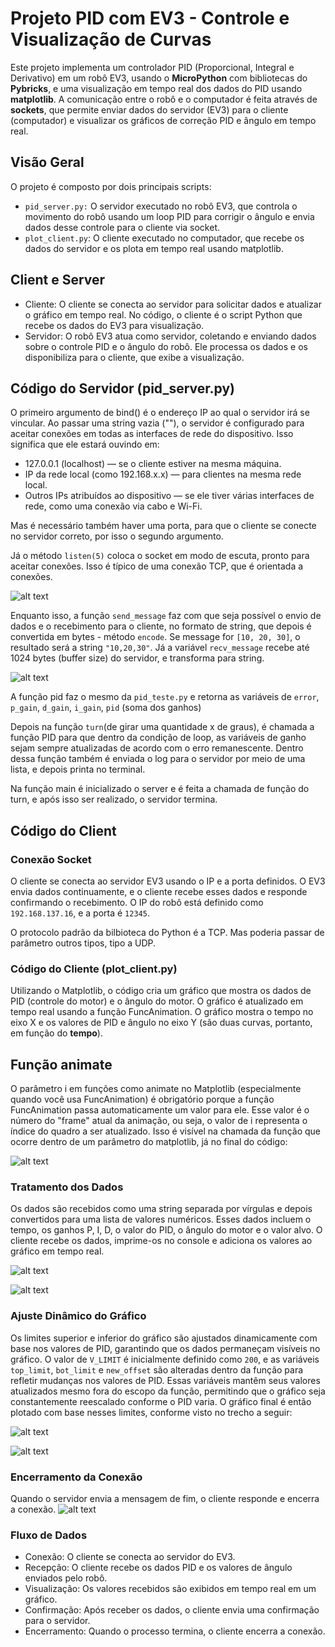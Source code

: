 # **Projeto PID com EV3 - Controle e Visualização de Curvas**

Este projeto implementa um controlador PID (Proporcional, Integral e Derivativo) em um robô EV3, usando o **MicroPython** com bibliotecas do **Pybricks**, e uma visualização em tempo real dos dados do PID usando **matplotlib**. A comunicação entre o robô e o computador é feita através de **sockets**, que permite enviar dados do servidor (EV3) para o cliente (computador) e visualizar os gráficos de correção PID e ângulo em tempo real.
## **Visão Geral**
O projeto é composto por dois principais scripts:

- `pid_server.py:` O servidor executado no robô EV3, que controla o movimento do robô usando um loop PID para corrigir o ângulo e envia dados desse controle para o cliente via socket.
- `plot_client.py`: O cliente executado no computador, que recebe os dados do servidor e os plota em tempo real usando matplotlib.

## **Client e Server**

- Cliente: O cliente se conecta ao servidor para solicitar dados e atualizar o gráfico em tempo real. No código, o cliente é o script Python que recebe os dados do EV3 para visualização.
- Servidor: O robô EV3 atua como servidor, coletando e enviando dados sobre o controle PID e o ângulo do robô. Ele processa os dados e os disponibiliza para o cliente, que exibe a visualização.

## **Código do Servidor (pid_server.py)**

O primeiro argumento de bind() é o endereço IP ao qual o servidor irá se vincular. Ao passar uma string vazia (""), o servidor é configurado para aceitar conexões em todas as interfaces de rede do dispositivo. Isso significa que ele estará ouvindo em:

- 127.0.0.1 (localhost) — se o cliente estiver na mesma máquina.
- IP da rede local (como 192.168.x.x) — para clientes na mesma rede local.
- Outros IPs atribuídos ao dispositivo — se ele tiver várias interfaces de rede, como uma conexão via cabo e Wi-Fi.

Mas é necessário também haver uma porta, para que o cliente se conecte no servidor correto, por isso o segundo argumento.

Já o método `listen(5)` coloca o socket em modo de escuta, pronto para aceitar conexões. Isso é típico de uma conexão TCP, que é orientada a conexões.

![alt text](assets/image-5.png)


Enquanto isso, a função `send_message` faz com que seja possível o envio de dados e o recebimento para o cliente, no formato de string, que depois é convertida em bytes - método `encode`. Se message for `[10, 20, 30]`, o resultado será a string `"10,20,30"`. Já a variável `recv_message` recebe até 1024 bytes (buffer size) do servidor, e transforma para string.

![alt text](assets/image-6.png)

A função pid faz o mesmo da `pid_teste.py` e retorna as variáveis de `error`, `p_gain`, `d_gain`, `i_gain`, `pid` (soma dos ganhos)

Depois na função `turn`(de girar uma quantidade x de graus), é chamada  a função PID para que dentro da condição de loop, as variáveis de ganho sejam sempre atualizadas de acordo com o erro remanescente. Dentro dessa função também é enviada o log para o servidor por meio de uma lista, e depois printa no terminal.

Na função main é inicializado o server e é feita a chamada de função do turn, e após isso ser realizado, o servidor termina.


## **Código do Client**
### **Conexão Socket**
O cliente se conecta ao servidor EV3 usando o IP e a porta definidos. O EV3 envia dados continuamente, e o cliente recebe esses dados e responde confirmando o recebimento.
O IP do robô está definido como `192.168.137.16`, e a porta é `12345`.

O protocolo padrão da bilbioteca do Python é a TCP. Mas poderia passar de parâmetro outros tipos, tipo a UDP.

### **Código do Cliente (plot_client.py)**
Utilizando o Matplotlib, o código cria um gráfico que mostra os dados de PID (controle do motor) e o ângulo do motor. O gráfico é atualizado em tempo real usando a função FuncAnimation.
O gráfico mostra o tempo no eixo X e os valores de PID e ângulo no eixo Y (são duas curvas, portanto, em função do **tempo**).

## **Função animate**

O parâmetro i em funções como animate no Matplotlib (especialmente quando você usa FuncAnimation) é obrigatório porque a função FuncAnimation passa automaticamente um valor para ele. Esse valor é o número do "frame" atual da animação, ou seja, o valor de i representa o índice do quadro a ser atualizado. Isso é visível na chamada da função que ocorre dentro de um parâmetro do matplotlib, já no final do código:

![alt text](assets/mat.png)


### **Tratamento dos Dados**
Os dados são recebidos como uma string separada por vírgulas e depois convertidos para uma lista de valores numéricos. Esses dados incluem o tempo, os ganhos P, I, D, o valor do PID, o ângulo do motor e o valor alvo.
O cliente recebe os dados, imprime-os no console e adiciona os valores ao gráfico em tempo real.

![alt text](assets/image.png)

![alt text](assets/image-1.png)


### **Ajuste Dinâmico do Gráfico**

Os limites superior e inferior do gráfico são ajustados dinamicamente com base nos valores de PID, garantindo que os dados permaneçam visíveis no gráfico. O valor de `V_LIMIT` é inicialmente definido como `200`, e as variáveis `top_limit`, `bot_limit` e `new_offset` são alteradas dentro da função para refletir mudanças nos valores de PID. Essas variáveis mantêm seus valores atualizados mesmo fora do escopo da função, permitindo que o gráfico seja constantemente reescalado conforme o PID varia. O gráfico final é então plotado com base nesses limites, conforme visto no trecho a seguir:

![alt text](assets/plot.png)

![alt text](assets/image-2.png)

### **Encerramento da Conexão**
Quando o servidor envia a mensagem de fim, o cliente responde e encerra a conexão.
![alt text](assets/image-4.png)
### **Fluxo de Dados**

- Conexão: O cliente se conecta ao servidor do EV3.
- Recepção: O cliente recebe os dados PID e os valores de ângulo enviados pelo robô.
- Visualização: Os valores recebidos são exibidos em tempo real em um gráfico.
- Confirmação: Após receber os dados, o cliente envia uma confirmação para o servidor.
- Encerramento: Quando o processo termina, o cliente encerra a conexão.